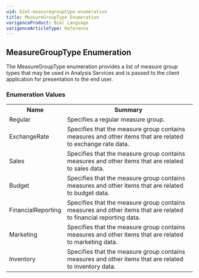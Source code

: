 ```yaml
---
uid: biml-measuregrouptype-enumeration
title: MeasureGroupType Enumeration
varigenceProduct: Biml Language
varigenceArticleType: Reference
---
```


## MeasureGroupType Enumeration<div class="LanguageSummary"><div class ="SummaryItem">The MeasureGroupType enumeration provides a list of measure group types that may be used in Analysis Services and is passed to the client application for presentation to the end user.</div></div><div class="EnumValueGroup">### Enumeration Values<table id="EnumValue" class="MemberList"><tbody><tr><th class="MemberNameColumnHeader">Name</th><th class="MemberSummaryColumnHeader">Summary</th></tr><tr class="cd0"><td class="MemberName">Regular</td><td class="MemberSummary"><div class ="SummaryItem">Specifies a regular measure group.</div></td></tr><tr class="cd1"><td class="MemberName">ExchangeRate</td><td class="MemberSummary"><div class ="SummaryItem">Specifies that the measure group contains measures and other items that are related to exchange rate data.</div></td></tr><tr class="cd0"><td class="MemberName">Sales</td><td class="MemberSummary"><div class ="SummaryItem">Specifies that the measure group contains measures and other items that are related to sales data.</div></td></tr><tr class="cd1"><td class="MemberName">Budget</td><td class="MemberSummary"><div class ="SummaryItem">Specifies that the measure group contains measures and other items that are related to budget data.</div></td></tr><tr class="cd0"><td class="MemberName">FinancialReporting</td><td class="MemberSummary"><div class ="SummaryItem">Specifies that the measure group contains measures and other items that are related to financial reporting data.</div></td></tr><tr class="cd1"><td class="MemberName">Marketing</td><td class="MemberSummary"><div class ="SummaryItem">Specifies that the measure group contains measures and other items that are related to marketing data.</div></td></tr><tr class="cd0"><td class="MemberName">Inventory</td><td class="MemberSummary"><div class ="SummaryItem">Specifies that the measure group contains measures and other items that are related to inventory data.</div></td></tr></tbody></table></div>